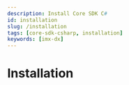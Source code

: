 ```yaml
---
description: Install Core SDK C#
id: installation
slug: /installation
tags: [core-sdk-csharp, installation]
keywords: [imx-dx]
---
```


# Installation
